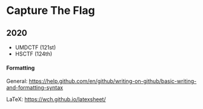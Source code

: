 # Capture The Flag

## 2020
- UMDCTF (121st)
- HSCTF (124th)

#### Formatting
General: https://help.github.com/en/github/writing-on-github/basic-writing-and-formatting-syntax

LaTeX: https://wch.github.io/latexsheet/
